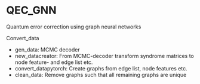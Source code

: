# QEC_GNN
Quantum error correction using graph neural networks


Convert_data
- gen_data: MCMC decoder
- new_datacreator: From MCMC-decoder transform syndrome matrices to node feature- and edge list etc. 
- convert_datapytorch: Create graphs from edge list, node features etc.
- clean_data: Remove graphs such that all remaining graphs are unique
